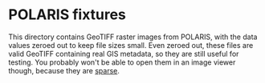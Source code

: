 POLARIS fixtures
================

This directory contains GeoTIFF raster images from POLARIS, with the data
values zeroed out to keep file sizes small. Even zeroed out, these files are
valid GeoTIFF containing real GIS metadata, so they are still useful for
testing. You probably won't be able to open them in an image viewer though,
because they are
[sparse](https://gdal.org/drivers/raster/gtiff.html#sparse-files).
